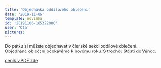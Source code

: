 ```yaml
---
title: 'Objednávka oddílového oblečení'
date: '2019-11-06'
template: novinka
id: '20191106-185322000'
user: 'Ota'
pictures:
---
```

Do pátku si můžete objednávat v členské sekci oddílové oblečení. 
Objednané oblečení očekáváme k novému roku. S trochou štěstí do Vánoc.

[ceník v PDF zde](/data/news/2019/20191106-185322000/cenikObleceni2019.pdf)
